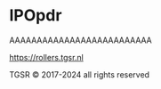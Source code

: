# IPOpdr

AAAAAAAAAAAAAAAAAAAAAAAAAA

https://rollers.tgsr.nl

TGSR ©️ 2017-2024 all rights reserved
